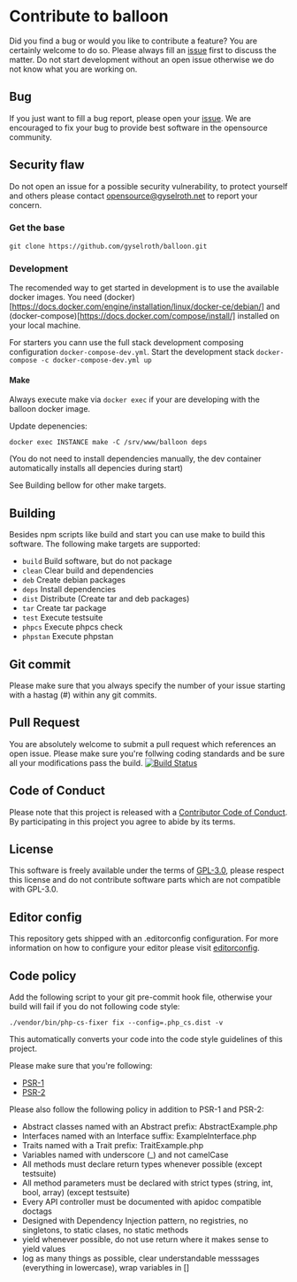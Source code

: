 # Contribute to balloon
Did you find a bug or would you like to contribute a feature? You are certainly welcome to do so.
Please always fill an [issue](https://github.com/gyselroth/balloon/issues/new) first to discuss the matter.
Do not start development without an open issue otherwise we do not know what you are working on. 

## Bug
If you just want to fill a bug report, please open your [issue](https://github.com/gyselroth/balloon/issues/new).
We are encouraged to fix your bug to provide best software in the opensource community.

## Security flaw
Do not open an issue for a possible security vulnerability, to protect yourself and others please contact <opensource@gyselroth.net>
to report your concern.

### Get the base
```
git clone https://github.com/gyselroth/balloon.git
```

### Development
The recomended way to get started in development is to use the available docker images.
You need (docker)[https://docs.docker.com/engine/installation/linux/docker-ce/debian/] and (docker-compose)[https://docs.docker.com/compose/install/] installed on your local machine.

For starters you cann use the full stack development composing configuration `docker-compose-dev.yml`.
Start the development stack `docker-compose -c docker-compose-dev.yml up`

#### Make
Always execute make via `docker exec` if your are developing with the balloon docker image.

Update depenencies:
```
docker exec INSTANCE make -C /srv/www/balloon deps
```
(You do not need to install dependencies manually, the dev container automatically installs all depencies during start)

See Building bellow for other make targets.

## Building
Besides npm scripts like build and start you can use make to build this software. The following make targets are supported:

* `build` Build software, but do not package
* `clean` Clear build and dependencies
* `deb` Create debian packages
* `deps` Install dependencies
* `dist` Distribute (Create tar and deb packages)
* `tar` Create tar package
* `test` Execute testsuite
* `phpcs` Execute phpcs check
* `phpstan` Execute phpstan

## Git commit 
Please make sure that you always specify the number of your issue starting with a hastag (#) within any git commits.

## Pull Request
You are absolutely welcome to submit a pull request which references an open issue. Please make sure you're follwing coding standards 
and be sure all your modifications pass the build.
[![Build Status](https://travis-ci.org/gyselroth/balloon.svg?branch=dev)](https://travis-ci.org/gyselroth/balloon)

## Code of Conduct
Please note that this project is released with a [Contributor Code of Conduct](https://github.com/gyselroth/balloon/CODE_OF_CONDUCT.md). By participating in this project you agree to abide by its terms.

## License
This software is freely available under the terms of [GPL-3.0](https://github.com/gyselroth/balloon/LICENSE), please respect this license
and do not contribute software parts which are not compatible with GPL-3.0.

## Editor config
This repository gets shipped with an .editorconfig configuration. For more information on how to configure your editor please visit [editorconfig](https://github.com/editorconfig).

## Code policy
Add the following script to your git pre-commit hook file, otherwise your build will fail if you do not following code style:

```
./vendor/bin/php-cs-fixer fix --config=.php_cs.dist -v
```

This automatically converts your code into the code style guidelines of this project.


Please make sure that you're following:
* [PSR-1](http://www.php-fig.org/psr/psr-1/)
* [PSR-2](http://www.php-fig.org/psr/psr-2/)

Please also follow the following policy in addition to PSR-1 and PSR-2:

* Abstract classes named with an Abstract prefix: AbstractExample.php
* Interfaces named with an Interface suffix: ExampleInterface.php
* Traits named with a Trait prefix: TraitExample.php
* Variables named with underscore (_) and not camelCase
* All methods must declare return types whenever possible (except testsuite)
* All method parameters must be declared with strict types (string, int, bool, array) (except testsuite)
* Every API controller must be documented with apidoc compatible doctags
* Designed with Dependency Injection pattern, no registries, no singletons, to static clases, no static methods
* yield whenever possible, do not use return where it makes sense to yield values
* log as many things as possible, clear understandable messsages (everything in lowercase), wrap variables in []
